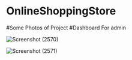 # OnlineShoppingStore









#Some Photos of Project
#Dashboard For admin


![Screenshot (2570)](https://user-images.githubusercontent.com/65139875/185231465-b927961f-3127-4a29-a10a-59a3f6377e9b.png)

![Screenshot (2571)](https://user-images.githubusercontent.com/65139875/185231573-a7a78caf-87bd-4927-9703-a219b85c67a8.png)
